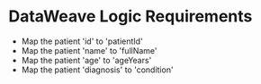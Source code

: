 # DataWeave Logic Requirements

- Map the patient 'id' to 'patientId'
- Map the patient 'name' to 'fullName'
- Map the patient 'age' to 'ageYears'
- Map the patient 'diagnosis' to 'condition'